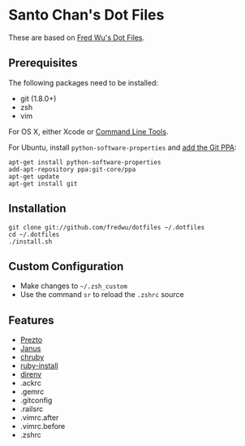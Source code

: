 # Santo Chan's Dot Files

These are based on [Fred Wu's Dot Files](https://github.com/fredwu/dotfiles).

## Prerequisites

The following packages need to be installed:

- git (1.8.0+)
- zsh
- vim

For OS X, either Xcode or [Command Line Tools](https://developer.apple.com/downloads/).

For Ubuntu, install `python-software-properties` and [add the Git PPA](https://launchpad.net/~git-core/+archive/ppa):

    apt-get install python-software-properties
    add-apt-repository ppa:git-core/ppa
    apt-get update
    apt-get install git

## Installation

    git clone git://github.com/fredwu/dotfiles ~/.dotfiles
    cd ~/.dotfiles
    ./install.sh

## Custom Configuration

- Make changes to `~/.zsh_custom`
- Use the command `sr` to reload the `.zshrc` source

## Features

- [Prezto](https://github.com/sorin-ionescu/prezto)
- [Janus](https://github.com/carlhuda/janus)
- [chruby](https://github.com/postmodern/chruby)
- [ruby-install](https://github.com/postmodern/ruby-install)
- [direnv](https://github.com/zimbatm/direnv)
- .ackrc
- .gemrc
- .gitconfig
- .railsrc
- .vimrc.after
- .vimrc.before
- .zshrc
